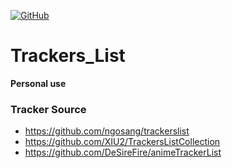 [![GitHub](https://img.shields.io/github/license/boxmiao2486/Trackers_List?logo=github&color=blue)]([https://github.com/boxmiao2486/Trackers_List/blob/main/LICENSE](https://raw.githubusercontent.com/boxmiao2486/Trackers_List/main/LICENSE))
# Trackers_List
**Personal use**
### Tracker Source
* https://github.com/ngosang/trackerslist
* https://github.com/XIU2/TrackersListCollection
* https://github.com/DeSireFire/animeTrackerList
